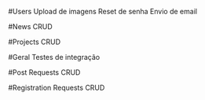 #Users
  Upload de imagens 
  Reset de senha
  Envio de email

#News
CRUD

#Projects
CRUD

#Geral
Testes de integração

#Post Requests
CRUD

#Registration Requests
CRUD
